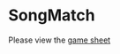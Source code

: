 # SongMatch

Please view the [game sheet](https://github.com/ArielGameDev/SongMatch/blob/main/Song%20Match.pdf)